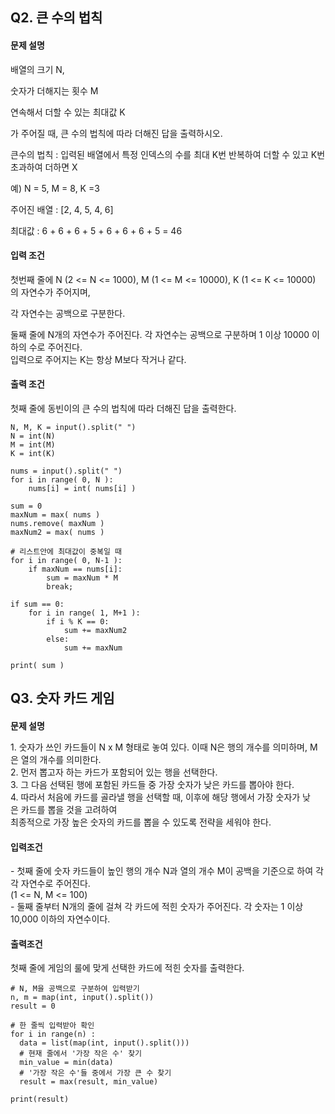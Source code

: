 ## **Q2. 큰 수의 법칙**

#### **문제 설명**

배열의 크기 N,

숫자가 더해지는 횟수 M

연속해서 더할 수 있는 최대값 K

가 주어질 때, 큰 수의 법칙에 따라 더해진 답을 출력하시오.

큰수의 법칙 : 입력된 배열에서 특정 인덱스의 수를 최대 K번 반복하여 더할 수 있고 K번 초과하여 더하면 X

예) N = 5, M = 8, K =3

주어진 배열 : \[2, 4, 5, 4, 6\]

최대값 : 6 + 6 + 6 + 5 + 6 + 6 + 6 + 5 = 46

#### **입력 조건**

첫번째 줄에 N (2 <= N <= 1000), M (1 <= M <= 10000), K (1 <= K <= 10000)의 자연수가 주어지며, 

각 자연수는 공백으로 구분한다.

  
둘째 줄에 N개의 자연수가 주어진다. 각 자연수는 공백으로 구분하며 1 이상 10000 이하의 수로 주어진다.  
입력으로 주어지는 K는 항상 M보다 작거나 같다.

#### **출력 조건**

첫째 줄에 동빈이의 큰 수의 법칙에 따라 더해진 답을 출력한다.

```
N, M, K = input().split(" ")
N = int(N)
M = int(M)
K = int(K)

nums = input().split(" ")
for i in range( 0, N ):
    nums[i] = int( nums[i] )

sum = 0
maxNum = max( nums )
nums.remove( maxNum )
maxNum2 = max( nums )

# 리스트안에 최대값이 중복일 때
for i in range( 0, N-1 ):
    if maxNum == nums[i]:
        sum = maxNum * M
        break;

if sum == 0:
    for i in range( 1, M+1 ):
        if i % K == 0:
            sum += maxNum2
        else:
            sum += maxNum

print( sum )
```

## **Q3. 숫자 카드 게임**

####   
**문제 설명**

1\. 숫자가 쓰인 카드들이 N x M 형태로 놓여 있다. 이때 N은 행의 개수를 의미하며, M은 열의 개수를 의미한다.  
2\. 먼저 뽑고자 하는 카드가 포함되어 있는 행을 선택한다.  
3\. 그 다음 선택된 행에 포함된 카드들 중 가장 숫자가 낮은 카드를 뽑아야 한다.  
4. 따라서 처음에 카드를 골라낼 행을 선택할 때, 이후에 해당 행에서 가장 숫자가 낮은 카드를 뽑을 것을 고려하여  
최종적으로 가장 높은 숫자의 카드를 뽑을 수 있도록 전략을 세워야 한다.

#### **입력조건**

\- 첫째 줄에 숫자 카드들이 높인 행의 개수 N과 열의 개수 M이 공백을 기준으로 하여 각각 자연수로 주어진다.  
(1 <= N, M <= 100)  
\- 둘째 줄부터 N개의 줄에 걸쳐 각 카드에 적힌 숫자가 주어진다. 각 숫자는 1 이상 10,000 이하의 자연수이다.

#### **출력조건**

첫째 줄에 게임의 룰에 맞게 선택한 카드에 적힌 숫자를 출력한다.

```
# N, M을 공백으로 구분하여 입력받기
n, m = map(int, input().split())
result = 0

# 한 줄씩 입력받아 확인
for i in range(n) :
  data = list(map(int, input().split()))
  # 현재 줄에서 '가장 작은 수' 찾기
  min_value = min(data)
  # '가장 작은 수'들 중에서 가장 큰 수 찾기
  result = max(result, min_value)

print(result)
```
